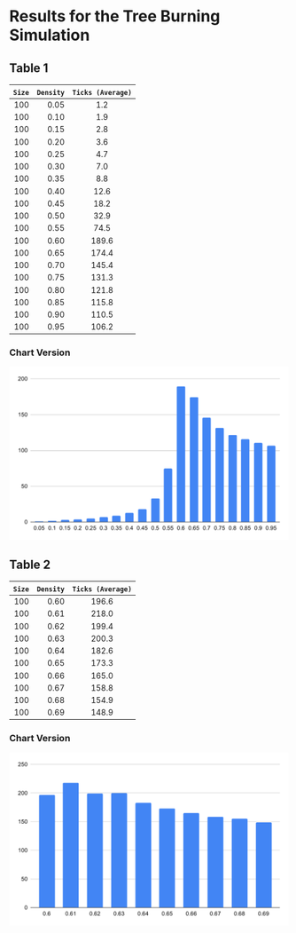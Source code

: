 # Results for the Tree Burning Simulation 

## Table 1
`Size` | `Density` | `Ticks (Average)`
---: | ---: | :---: 
100 | 0.05 | 1.2 
100 | 0.10 | 1.9 
100 | 0.15 | 2.8 
100 | 0.20 | 3.6 
100 | 0.25 | 4.7 
100 | 0.30 | 7.0 
100 | 0.35 | 8.8 
100 | 0.40 | 12.6 
100 | 0.45 | 18.2 
100 | 0.50 | 32.9 
100 | 0.55 | 74.5 
100 | 0.60 | 189.6 
100 | 0.65 | 174.4 
100 | 0.70 | 145.4 
100 | 0.75 | 131.3 
100 | 0.80 | 121.8 
100 | 0.85 | 115.8 
100 | 0.90 | 110.5 
100 | 0.95 | 106.2 

### Chart Version 

![alt text](charts/Table1.svg)

## Table 2 

`Size` | `Density` | `Ticks (Average)`
---: | ---: | :---:
100 | 0.60 | 196.6 
100 | 0.61 | 218.0 
100 | 0.62 | 199.4 
100 | 0.63 | 200.3 
100 | 0.64 | 182.6 
100 | 0.65 | 173.3 
100 | 0.66 | 165.0 
100 | 0.67 | 158.8 
100 | 0.68 | 154.9 
100 | 0.69 | 148.9 

### Chart Version 
![alt text](charts/Table2.svg)

